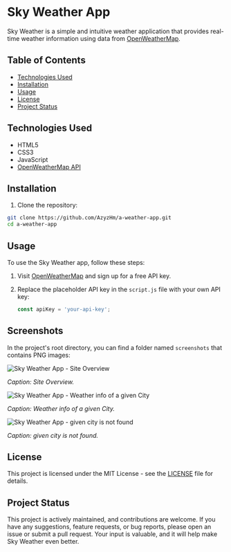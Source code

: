 # Sky Weather App

Sky Weather is a simple and intuitive weather application that provides real-time weather information using data from [OpenWeatherMap](https://openweathermap.org/).

## Table of Contents

- [Technologies Used](#technologies-used)
- [Installation](#installation)
- [Usage](#usage)
- [License](#license)
- [Project Status](#Project-Status)


## Technologies Used

- HTML5
- CSS3
- JavaScript
- [OpenWeatherMap API](https://openweathermap.org/api)

## Installation

1. Clone the repository:

```bash
git clone https://github.com/AzyzHm/a-weather-app.git
cd a-weather-app
```
## Usage

To use the Sky Weather app, follow these steps:

1. Visit [OpenWeatherMap](https://openweathermap.org/) and sign up for a free API key.

2. Replace the placeholder API key in the `script.js` file with your own API key:

   ```javascript
   const apiKey = 'your-api-key';

## Screenshots

In the project's root directory, you can find a folder named `screenshots` that contains PNG images:

![Sky Weather App - Site Overview](/screenshots/overview.png)

*Caption: Site Overview.*

![Sky Weather App - Weather info of a given City](/screenshots/city-found.png)

*Caption: Weather info of a given City.*

![Sky Weather App - given city is not found](/screenshots/city-not-found.png)

*Caption: given city is not found.*

## License

This project is licensed under the MIT License - see the [LICENSE](LICENSE) file for details.

## Project Status

This project is actively maintained, and contributions are welcome. If you have any suggestions, feature requests, or bug reports, please open an issue or submit a pull request. Your input is valuable, and it will help make Sky Weather even better.